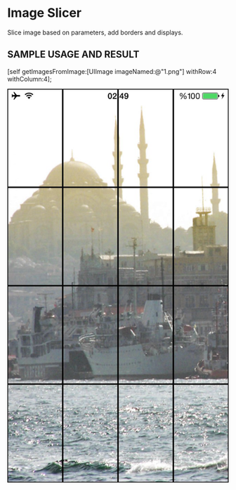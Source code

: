 Image Slicer 
==================

Slice image based on parameters, add borders and displays.


SAMPLE USAGE AND RESULT
------------------------

[self getImagesFromImage:[UIImage imageNamed:@"1.png"] withRow:4 withColumn:4];


 ![alt tag](https://raw.githubusercontent.com/bpolat/Image-Slicer/master/Image%20Slicer/IMG_4813.jpg)

